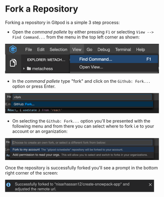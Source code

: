 # Fork a Repository

Forking a repository in Gitpod is a simple 3 step process:

- Open the _command pallete_ by either pressing `F1` or selecting `View --> Find Command...` from the menu in the top left corner as shown:

![Find Command](images/find-command.png)

- In the _command pallete_ type "fork" and click on the `Github: Fork...` option or press Enter.

![Fork](images/fork.png)

- On selecting the `Github: Fork...` option you'll be presented with the following menu and from there you can select where to fork i.e to your account or an organization:

![Choose Where to Fork](images/fork-to.png)

Once the repository is successfully forked you'll see a prompt in the bottom right corner of the screen:

![Fork Success Prompt](images/fork-success.png)
